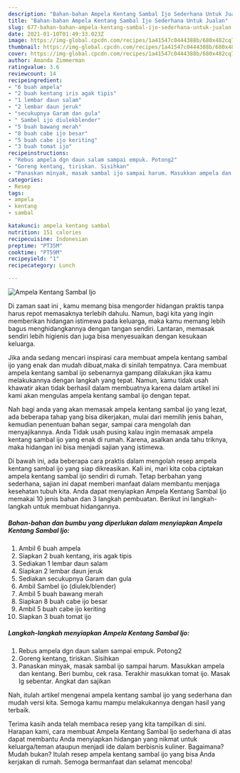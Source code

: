 ```yaml
---
description: "Bahan-bahan Ampela Kentang Sambal Ijo Sederhana Untuk Jualan"
title: "Bahan-bahan Ampela Kentang Sambal Ijo Sederhana Untuk Jualan"
slug: 677-bahan-bahan-ampela-kentang-sambal-ijo-sederhana-untuk-jualan
date: 2021-01-10T01:49:33.023Z
image: https://img-global.cpcdn.com/recipes/1a41547c0444388b/680x482cq70/ampela-kentang-sambal-ijo-foto-resep-utama.jpg
thumbnail: https://img-global.cpcdn.com/recipes/1a41547c0444388b/680x482cq70/ampela-kentang-sambal-ijo-foto-resep-utama.jpg
cover: https://img-global.cpcdn.com/recipes/1a41547c0444388b/680x482cq70/ampela-kentang-sambal-ijo-foto-resep-utama.jpg
author: Amanda Zimmerman
ratingvalue: 3.6
reviewcount: 14
recipeingredient:
- "6 buah ampela"
- "2 buah kentang iris agak tipis"
- "1 lembar daun salam"
- "2 lembar daun jeruk"
- "secukupnya Garam dan gula"
- " Sambel ijo diulekblender"
- "5 buah bawang merah"
- "8 buah cabe ijo besar"
- "5 buah cabe ijo keriting"
- "3 buah tomat ijo"
recipeinstructions:
- "Rebus ampela dgn daun salam sampai empuk. Potong2"
- "Goreng kentang, tiriskan. Sisihkan"
- "Panaskan minyak, masak sambal ijo sampai harum. Masukkan ampela dan kentang. Beri bumbu, cek rasa. Terakhir masukkan tomat ijo. Masak lg sebentar. Angkat dan sajikan"
categories:
- Resep
tags:
- ampela
- kentang
- sambal

katakunci: ampela kentang sambal 
nutrition: 151 calories
recipecuisine: Indonesian
preptime: "PT35M"
cooktime: "PT59M"
recipeyield: "1"
recipecategory: Lunch

---
```



![Ampela Kentang Sambal Ijo](https://img-global.cpcdn.com/recipes/1a41547c0444388b/680x482cq70/ampela-kentang-sambal-ijo-foto-resep-utama.jpg)

Di zaman  saat ini , kamu memang bisa mengorder hidangan praktis tanpa harus repot memasaknya terlebih dahulu. Namun, bagi kita yang ingin memberikan hidangan istimewa pada keluarga, maka kamu memang lebih bagus menghidangkannya dengan tangan sendiri. Lantaran, memasak sendiri lebih higienis dan juga bisa menyesuaikan dengan kesukaan keluarga.

Jika anda sedang mencari inspirasi cara membuat ampela kentang sambal ijo yang enak dan mudah dibuat,maka di sinilah tempatnya. Cara membuat ampela kentang sambal ijo  sebenarnya gampang dilakukan jika kamu melakukannya dengan langkah yang tepat. Namun, kamu tidak usah khawatir akan tidak berhasil dalam membuatnya 
karena dalam artikel ini kami akan mengulas ampela kentang sambal ijo dengan tepat.  



Nah bagi anda yang akan memasak ampela kentang sambal ijo yang lezat, ada beberapa tahap yang bisa dikerjakan, mulai dari memilih jenis bahan, kemudian penentuan bahan segar, sampai cara mengolah dan menyajikannya. Anda Tidak usah pusing kalau ingin memasak ampela kentang sambal ijo yang enak di rumah. Karena, asalkan anda  tahu triknya, maka hidangan ini bisa menjadi sajian yang istimewa.

Di bawah ini, ada beberapa cara praktis  dalam mengolah resep ampela kentang sambal ijo yang siap dikreasikan. Kali ini, mari kita coba ciptakan ampela kentang sambal ijo sendiri di rumah. Tetap berbahan yang sederhana, sajian ini dapat memberi manfaat dalam membantu menjaga kesehatan tubuh kita. Anda dapat menyiapkan Ampela Kentang Sambal Ijo memakai 10 jenis bahan dan 3 langkah pembuatan. Berikut ini langkah-langkah untuk membuat hidangannya.

<!--inarticleads1-->

##### Bahan-bahan dan bumbu yang diperlukan dalam menyiapkan Ampela Kentang Sambal Ijo:

1. Ambil 6 buah ampela
1. Siapkan 2 buah kentang, iris agak tipis
1. Sediakan 1 lembar daun salam
1. Siapkan 2 lembar daun jeruk
1. Sediakan secukupnya Garam dan gula
1. Ambil  Sambel ijo (diulek/blender)
1. Ambil 5 buah bawang merah
1. Siapkan 8 buah cabe ijo besar
1. Ambil 5 buah cabe ijo keriting
1. Siapkan 3 buah tomat ijo




<!--inarticleads2-->

##### Langkah-langkah menyiapkan Ampela Kentang Sambal Ijo:

1. Rebus ampela dgn daun salam sampai empuk. Potong2
1. Goreng kentang, tiriskan. Sisihkan
1. Panaskan minyak, masak sambal ijo sampai harum. Masukkan ampela dan kentang. Beri bumbu, cek rasa. Terakhir masukkan tomat ijo. Masak lg sebentar. Angkat dan sajikan




Nah, itulah artikel mengenai  ampela kentang sambal ijo  yang sederhana dan mudah versi kita. Semoga kamu mampu melakukannya dengan hasil yang terbaik. 

Terima kasih anda telah membaca resep yang kita tampilkan di sini. Harapan kami, cara membuat  Ampela Kentang Sambal Ijo sederhana di atas dapat membantu Anda menyiapkan hidangan yang nikmat untuk keluarga/teman ataupun menjadi ide dalam berbisnis kuliner. Bagaimana? Mudah bukan? Itulah resep ampela kentang sambal ijo yang bisa Anda kerjakan di rumah. Semoga bermanfaat dan selamat mencoba!

